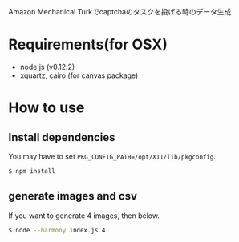 Amazon Mechanical Turkでcaptchaのタスクを投げる時のデータ生成

# Requirements(for OSX)

- node.js (v0.12.2)
- xquartz, cairo (for canvas package)

# How to use

## Install dependencies

You may have to set `PKG_CONFIG_PATH=/opt/X11/lib/pkgconfig`.

```sh
$ npm install
```

## generate images and csv

If you want to generate 4 images, then below.

```sh
$ node --harmony index.js 4
```
